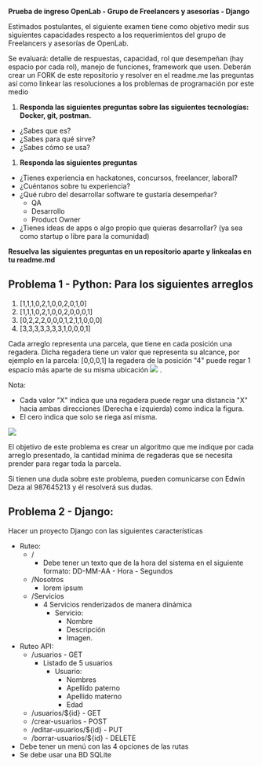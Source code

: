 **Prueba de ingreso OpenLab - Grupo de Freelancers y asesorías - Django**

Estimados postulantes, el siguiente examen tiene como objetivo medir sus siguientes capacidades respecto a los requerimientos del grupo de Freelancers y asesorías de OpenLab.

Se evaluará: detalle de respuestas, capacidad, rol que desempeñan (hay espacio por cada rol), manejo de funciones, framework que usen. Deberán crear un FORK de este repositorio y resolver en el readme.me las preguntas así como linkear las resoluciones a los problemas de programación por este medio

1. **Responda las siguientes preguntas sobre las siguientes tecnologías: Docker, git, postman.**

- ¿Sabes que es?
- ¿Sabes para qué sirve?
- ¿Sabes cómo se usa?

1. **Responda las siguientes preguntas**

- ¿Tienes experiencia en hackatones, concursos, freelancer, laboral?
- ¿Cuéntanos sobre tu experiencia?
- ¿Qué rubro del desarrollar software te gustaría desempeñar?
  - QA
  - Desarrollo
  - Product Owner
- ¿Tienes ideas de apps o algo propio que quieras desarrollar? (ya sea como startup o libre para la comunidad)

**Resuelva las siguientes preguntas en un repositorio aparte y linkealas en tu readme.md**
## Problema 1 - Python: Para los siguientes arreglos
1. [1,1,1,0,2,1,0,0,2,0,1,0]
2. [1,1,1,0,2,1,0,0,2,0,0,0,1]
3. [0,2,2,2,0,0,0,1,2,1,1,0,0,0]
4. [3,3,3,3,3,3,3,1,0,0,0,1]

Cada arreglo representa una parcela, que tiene en cada posición una regadera. Dicha regadera tiene un valor que representa su alcance, por ejemplo en la parcela: [0,0,0,1] la regadera de la posición &quot;4&quot; puede regar 1 espacio más aparte de su misma ubicación ![](https://res.cloudinary.com/openlab-pe/image/upload/v1601789562/temporal/2.png) .

Nota:

- Cada valor &quot;X&quot; indica que una regadera puede regar una distancia &quot;X&quot; hacia ambas direcciones (Derecha e izquierda) como indica la figura.
- El cero indica que solo se riega así misma.

![](https://res.cloudinary.com/openlab-pe/image/upload/v1601789532/temporal/1.png)

El objetivo de este problema es crear un algoritmo que me indique por cada arreglo presentado, la cantidad mínima de regaderas que se necesita prender para regar toda la parcela.

Si tienen una duda sobre este problema, pueden comunicarse con Edwin Deza al 987645213 y él resolverá sus dudas.

## Problema 2 - Django:

Hacer un proyecto Django con las siguientes características

- Ruteo:
  - /
    - Debe tener un texto que de la hora del sistema en el siguiente formato: DD-MM-AA - Hora - Segundos
  - /Nosotros
    - lorem ipsum
  - /Servicios
    - 4 Servicios renderizados de manera dinámica
      - Servicio:
        - Nombre
        - Descripción
        - Imagen.
- Ruteo API:
  - /usuarios - GET
    - Listado de 5 usuarios
      - Usuario:
        - Nombres
        - Apellido paterno
        - Apellido materno
        - Edad
  - /usuarios/${id} - GET
  - /crear-usuarios - POST
  - /editar-usuarios/${id} - PUT
  - /borrar-usuarios/${id} - DELETE
- Debe tener un menú con las 4 opciones de las rutas
- Se debe usar una BD SQLite